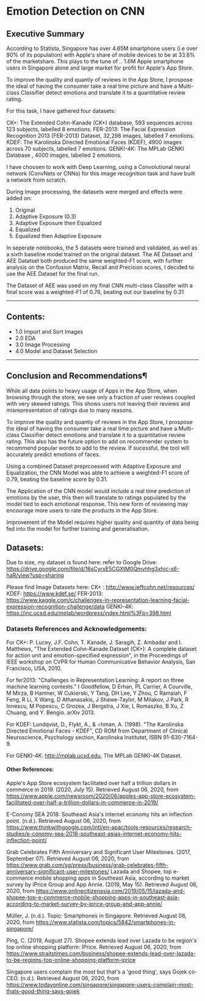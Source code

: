 # Emotion Detection on CNN


## Executive Summary

According to Statista, Singapore has over 4.65M smartphone users (i.e over 90% of its population) with Apple's share of mobile devices to be at 33.6% of the marketshare. This plays to the tune of .. 1.6M Apple smartphone users in Singapore alone and large market for profit for Apple's App Store.

To improve the quality and quantiy of reviews in the App Store, I prospose the ideal of having the consumer take a real time picture and have a Multi-class Classifier detect emotions and translate it to a quantitative review rating. 

For this task, I have gathered four datasets:

CK+: The Extended Cohn-Kanade (CK+) database, 593 sequences across 123 subjects, labelled 8 emotions.
FER-2013: The Facial Expression Recognition 2013 (FER-2013) Dataset, 32,298 images, labelled 7 emotions.
KDEF: The Karolinska Directed Emotional Faces (KDEF), 4900 images across 70 subjects, labelled 7 emotions.
GENKI-4K: The MPLab GENKI Database , 4000 images, labelled 2 emotions.

I have choosen to work with Deep Learning, using a Convolutional neural network (ConvNets or CNNs) for this image recognition task and have built a network from scratch.

During Image processing, the datasets were merged and effects were added on:

1. Original
2. Adaptive Exposure (0.3)
3. Adaptive Exposure then Equalized
4. Equalized
5. Equalized then Adaptive Exposure


In seperate notebooks, the 5 datasets were trained and validated, as well as a sixth baseline model trained on the original dataset. The AE Dataset and AEE Datatset both produced the same weighted-F1 score, with further analysis on the Confusion Matrix, Recall and Precision scores, I decided to use the AEE Dataset for the final run.

The Dataset of AEE was used on my final CNN multi-class Classifer with a final score was a weighted-F1 of 0.78, beating out our baseline by 0.31


---- 

## Contents:

- 1.0 Import and Sort Images
- 2.0 EDA
- 3.0 Image Processing
- 4.0 Model and Dataset Selection


----

## Conclusion and Recommendations¶

While all data points to heavy usage of Apps in the App Store, when browsing through the store, we see only a fraction of user reviews coupled with very skewed ratings. This shows users not leaving their reviews and misrepresentation of ratings due to many reasons.

To improve the quality and quantiy of reviews in the App Store, I prospose the ideal of having the consumer take a real time picture and have a Multi-class Classifier detect emotions and translate it to a quantitative review rating. This also has the future option to add on recommender system to recommend popular words to add to the review. If sucessful, the tool will accurately predict emotions of faces.

Using a combined Dataset preprcoessed with Adaptive Exposure and Equalization, the CNN Model was able to achieve a weighted-F1 score of 0.79, beating the baseline score by 0.31.

The Application of the CNN model would include a real time prediction of emotions by the user, this then will translate to ratings populated by the model tied to each emotional response. This new form of reviewing may encourage more users to rate the products in the App Store.

Improvement of the Model requires higher quality and quantity of data being fed into the model for further training and generalisation.


## Datasets:

Due to size, my dataset is found here:
refer to Google Drive: https://drive.google.com/file/d/16sCyrxE5CGXtM0Qmvhhg3xhic-s6-haR/view?usp=sharing

Please find Image Datasets here:
CK+ : http://www.jeffcohn.net/resources/
KDEF: https://www.kdef.se/
FER-2013: https://www.kaggle.com/c/challenges-in-representation-learning-facial-expression-recognition-challenge/data
GENKI-4K: https://inc.ucsd.edu/mplab/wordpress/index.html%3Fp=398.html


### Datasets References and Acknowledgements:

For CK+:
P. Lucey, J.F. Cohn, T. Kanade, J. Saragih, Z. Ambadar and I. Matthews, "The Extended Cohn-Kanade Dataset (CK+): A complete dataset for action unit and emotion-specified expression", in the Proceedings of IEEE workshop on CVPR for Human Communicative Behavior Analysis, San Francisco, USA, 2010.

For fer2013:
"Challenges in Representation Learning: A report on three machine learning contests." I Goodfellow, D Erhan, PL Carrier, A Courville, M Mirza, B Hamner, W Cukierski, Y Tang, DH Lee, Y Zhou, C Ramaiah, F Feng, R Li, X Wang, D Athanasakis, J Shawe-Taylor, M Milakov, J Park, R Ionescu, M Popescu, C Grozea, J Bergstra, J Xie, L Romaszko, B Xu, Z Chuang, and Y. Bengio. arXiv 2013.

For KDEF:
Lundqvist, D., Flykt, A., & ÷hman, A. (1998). "The Karolinska Directed Emotional Faces - KDEF", CD ROM from Department of Clinical Neuroscience, Psychology section, Karolinska Institutet, ISBN 91-630-7164-9.

For GENKI-4K:
http://mplab.ucsd.edu, The MPLab GENKI-4K Dataset.

#### Other References:
Apple's App Store ecosystem facilitated over half a trillion dollars in commerce in 2019. (2020, July 15). Retrieved August 06, 2020, from https://www.apple.com/newsroom/2020/06/apples-app-store-ecosystem-facilitated-over-half-a-trillion-dollars-in-commerce-in-2019/

E-Conomy SEA 2018: Southeast Asia's internet economy hits an inflection point. (n.d.). Retrieved August 06, 2020, from https://www.thinkwithgoogle.com/intl/en-apac/tools-resources/research-studies/e-conomy-sea-2018-southeast-asias-internet-economy-hits-inflection-point/

Grab Celebrates Fifth Anniversary and Significant User Milestones. (2017, September 07). Retrieved August 06, 2020, from https://www.grab.com/sg/press/business/grab-celebrates-fifth-anniversary-significant-user-milestones/ Lazada and Shopee, top e-commerce mobile shopping apps in Southeast Asia, according to market survey by iPrice Group and App Annie. (2019, May 15). Retrieved August 06, 2020, from https://www.onlinecitizenasia.com/2019/05/15/lazada-and-shopee-top-e-commerce-mobile-shopping-apps-in-southeast-asia-according-to-market-survey-by-iprice-group-and-app-annie/

Müller, J. (n.d.). Topic: Smartphones in Singapore. Retrieved August 06, 2020, from https://www.statista.com/topics/5842/smartphones-in-singapore/

Ping, C. (2019, August 27). Shopee extends lead over Lazada to be region's top online shopping platform: IPrice. Retrieved August 06, 2020, from https://www.straitstimes.com/business/shopee-extends-lead-over-lazada-to-be-regions-top-online-shopping-platform-iprice

Singapore users complain the most but that's a 'good thing', says Gojek co-CEO. (n.d.). Retrieved August 06, 2020, from https://www.todayonline.com/singapore/singapore-users-complain-most-thats-good-thing-says-gojek